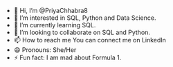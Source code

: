 - 👋 Hi, I’m @PriyaChhabra8
- 👀 I’m interested in SQL, Python and Data Science. 
- 🌱 I’m currently learning SQL.
- 💞️ I’m looking to collaborate on SQL and Python.
- 📫 How to reach me You can connect me on LinkedIn
- 😄 Pronouns: She/Her
- ⚡ Fun fact: I am mad about Formula 1. 

<!---
PriyaChhabra8/PriyaChhabra8 is a ✨ special ✨ repository because its `README.md` (this file) appears on your GitHub profile.
You can click the Preview link to take a look at your changes.
--->
